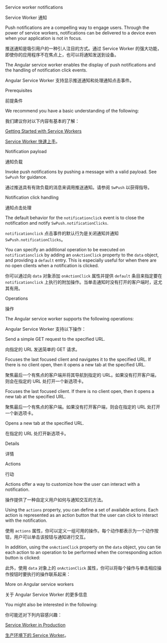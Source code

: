 Service worker notifications

Service Worker 通知

Push notifications are a compelling way to engage users.
Through the power of service workers, notifications can be delivered to a device even when your application is not in focus.

推送通知是吸引用户的一种引人注目的方式。通过 Service Worker 的强大功能，即使你的应用程序不在焦点上，也可以将通知发送到设备。

The Angular service worker enables the display of push notifications and the handling of notification click events.

Angular Service Worker 支持显示推送通知和处理通知点击事件。

Prerequisites

前提条件

We recommend you have a basic understanding of the following:

我们建议你对以下内容有基本的了解：

[Getting Started with Service Workers](guide/service-worker-getting-started)

[Service Worker 快速上手](guide/service-worker-getting-started)。

Notification payload

通知负载

Invoke push notifications by pushing a message with a valid payload.
See `SwPush` for guidance.

通过推送具有有效负载的消息来调用推送通知。请参阅 `SwPush` 以获得指导。

Notification click handling

通知点击处理

The default behavior for the `notificationclick` event is to close the notification and notify `SwPush.notificationClicks`.

`notificationclick` 点击事件的默认行为是关闭通知并通知 `SwPush.notificationClicks`。

You can specify an additional operation to be executed on `notificationclick` by adding an `onActionClick` property to the `data` object, and providing a `default` entry.
This is especially useful for when there are no open clients when a notification is clicked.

你可以通过向 `data` 对象添加 `onActionClick` 属性并提供 `default` 条目来指定要在 `notificationclick` 上执行的附加操作。当单击通知时没有打开的客户端时，这尤其有用。

Operations

操作

The Angular service worker supports the following operations:

Angular Service Worker 支持以下操作：

Send a simple GET request to the specified URL.

向指定的 URL 发送简单的 GET 请求。

Focuses the last focused client and navigates it to the specified URL. If there is no client open, then it opens a new tab at the specified URL.

聚焦最后一个有焦点的客户端并将其导航到指定的 URL。如果没有打开客户端，则会在指定的 URL 处打开一个新选项卡。

Focuses the last focused client. If there is no client open, then it opens a new tab at the specified URL.

聚焦最后一个有焦点的客户端。如果没有打开客户端，则会在指定的 URL 处打开一个新选项卡。

Opens a new tab at the specified URL.

在指定的 URL 处打开新选项卡。

Details

详情

Actions

行动

Actions offer a way to customize how the user can interact with a notification.

操作提供了一种自定义用户如何与通知交互的方法。

Using the `actions` property, you can define a set of available actions.
Each action is represented as an action button that the user can click to interact with the notification.

使用 `actions` 属性，你可以定义一组可用的操作。每个动作都表示为一个动作按钮，用户可以单击该按钮与通知进行交互。

In addition, using the `onActionClick` property on the `data` object, you can tie each action to an operation to be performed when the corresponding action button is clicked:

此外，使用 `data` 对象上的 `onActionClick` 属性，你可以将每个操作与单击相应操作按钮时要执行的操作联系起来：

More on Angular service workers

关于 Angular Service Worker 的更多信息

You might also be interested in the following:

你可能还对下列内容感兴趣：

[Service Worker in Production](guide/service-worker-devops)

[生产环境下的 Service Worker](guide/service-worker-devops)。